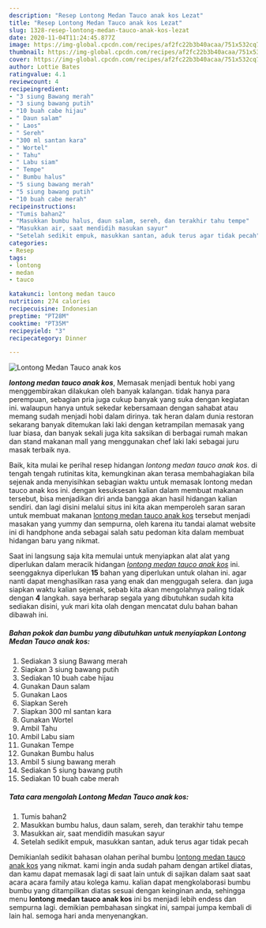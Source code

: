 ```yaml
---
description: "Resep Lontong Medan Tauco anak kos Lezat"
title: "Resep Lontong Medan Tauco anak kos Lezat"
slug: 1328-resep-lontong-medan-tauco-anak-kos-lezat
date: 2020-11-04T11:24:45.877Z
image: https://img-global.cpcdn.com/recipes/af2fc22b3b40acaa/751x532cq70/lontong-medan-tauco-anak-kos-foto-resep-utama.jpg
thumbnail: https://img-global.cpcdn.com/recipes/af2fc22b3b40acaa/751x532cq70/lontong-medan-tauco-anak-kos-foto-resep-utama.jpg
cover: https://img-global.cpcdn.com/recipes/af2fc22b3b40acaa/751x532cq70/lontong-medan-tauco-anak-kos-foto-resep-utama.jpg
author: Lottie Bates
ratingvalue: 4.1
reviewcount: 4
recipeingredient:
- "3 siung Bawang merah"
- "3 siung bawang putih"
- "10 buah cabe hijau"
- " Daun salam"
- " Laos"
- " Sereh"
- "300 ml santan kara"
- " Wortel"
- " Tahu"
- " Labu siam"
- " Tempe"
- " Bumbu halus"
- "5 siung bawang merah"
- "5 siung bawang putih"
- "10 buah cabe merah"
recipeinstructions:
- "Tumis bahan2"
- "Masukkan bumbu halus, daun salam, sereh, dan terakhir tahu tempe"
- "Masukkan air, saat mendidih masukan sayur"
- "Setelah sedikit empuk, masukkan santan, aduk terus agar tidak pecah"
categories:
- Resep
tags:
- lontong
- medan
- tauco

katakunci: lontong medan tauco 
nutrition: 274 calories
recipecuisine: Indonesian
preptime: "PT28M"
cooktime: "PT35M"
recipeyield: "3"
recipecategory: Dinner

---
```



![Lontong Medan Tauco anak kos](https://img-global.cpcdn.com/recipes/af2fc22b3b40acaa/751x532cq70/lontong-medan-tauco-anak-kos-foto-resep-utama.jpg)

<b><i>lontong medan tauco anak kos</i></b>, Memasak menjadi bentuk hobi yang menggembirakan dilakukan oleh banyak kalangan. tidak hanya para perempuan, sebagian pria juga cukup banyak yang suka dengan kegiatan ini. walaupun hanya untuk sekedar kebersamaan dengan sahabat atau memang sudah menjadi hobi dalam dirinya. tak heran dalam dunia restoran sekarang banyak ditemukan laki laki dengan ketrampilan memasak yang luar biasa, dan banyak sekali juga kita saksikan di berbagai rumah makan dan stand makanan mall yang menggunakan chef laki laki sebagai juru masak terbaik nya.



Baik, kita mulai ke perihal resep hidangan <i>lontong medan tauco anak kos</i>. di tengah tengah rutinitas kita, kemungkinan akan terasa membahagiakan bila sejenak anda menyisihkan sebagian waktu untuk memasak lontong medan tauco anak kos ini. dengan kesuksesan kalian dalam membuat makanan tersebut, bisa menjadikan diri anda bangga akan hasil hidangan kalian sendiri. dan lagi disini melalui situs ini kita akan memperoleh saran saran untuk membuat makanan <u>lontong medan tauco anak kos</u> tersebut menjadi masakan yang yummy dan sempurna, oleh karena itu tandai alamat website ini di handphone anda sebagai salah satu pedoman kita dalam membuat hidangan baru yang nikmat.


Saat ini langsung saja kita memulai untuk menyiapkan alat alat yang diperlukan dalam meracik hidangan <u><i>lontong medan tauco anak kos</i></u> ini. seenggaknya diperlukan <b>15</b> bahan yang diperlukan untuk olahan ini. agar nanti dapat menghasilkan rasa yang enak dan menggugah selera. dan juga siapkan waktu kalian sejenak, sebab kita akan mengolahnya paling tidak dengan <b>4</b> langkah. saya berharap segala yang dibutuhkan sudah kita sediakan disini, yuk mari kita olah dengan mencatat dulu bahan bahan dibawah ini.

<!--inarticleads1-->

##### Bahan pokok dan bumbu yang dibutuhkan untuk menyiapkan Lontong Medan Tauco anak kos:

1. Sediakan 3 siung Bawang merah
1. Siapkan 3 siung bawang putih
1. Sediakan 10 buah cabe hijau
1. Gunakan  Daun salam
1. Gunakan  Laos
1. Siapkan  Sereh
1. Siapkan 300 ml santan kara
1. Gunakan  Wortel
1. Ambil  Tahu
1. Ambil  Labu siam
1. Gunakan  Tempe
1. Gunakan  Bumbu halus
1. Ambil 5 siung bawang merah
1. Sediakan 5 siung bawang putih
1. Sediakan 10 buah cabe merah




<!--inarticleads2-->

##### Tata cara mengolah Lontong Medan Tauco anak kos:

1. Tumis bahan2
1. Masukkan bumbu halus, daun salam, sereh, dan terakhir tahu tempe
1. Masukkan air, saat mendidih masukan sayur
1. Setelah sedikit empuk, masukkan santan, aduk terus agar tidak pecah




Demikianlah sedikit bahasan olahan perihal bumbu <u>lontong medan tauco anak kos</u> yang nikmat. kami ingin anda sudah paham dengan artikel diatas, dan kamu dapat memasak lagi di saat lain untuk di sajikan dalam saat saat acara acara family atau kolega kamu. kalian dapat mengkolaborasi bumbu bumbu yang ditampilkan diatas sesuai dengan keinginan anda, sehingga menu <b>lontong medan tauco anak kos</b> ini bs menjadi lebih endess dan sempurna lagi. demikian pembahasan singkat ini, sampai jumpa kembali di lain hal. semoga hari anda menyenangkan.

